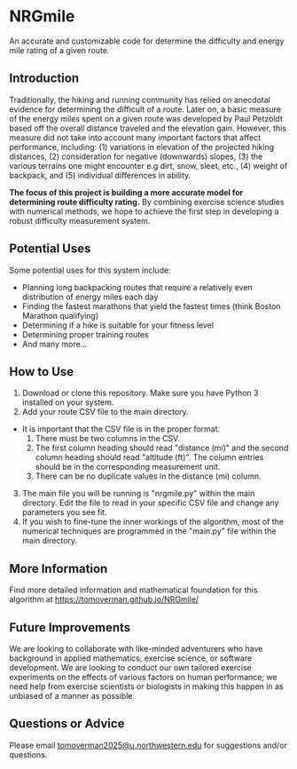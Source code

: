 # NRGmile
An accurate and customizable code for determine the difficulty and energy mile rating of a given route.

## Introduction
Traditionally, the hiking and running community has relied on anecdotal evidence for determining the difficult of a route.
Later on, a basic measure of the energy miles spent on a given route was developed by Paul Petzoldt based off the overall distance traveled and the elevation gain.
However, this measure did not take into account many important factors that affect performance, including: (1) variations in elevation of the projected hiking distances, (2) consideration for negative (downwards) slopes, (3) the various terrains one might encounter e.g dirt, snow, sleet, etc., (4) weight of backpack, and (5) individual differences in ability.

**The focus of this project is building a more accurate model for determining route difficulty rating.** By combining exercise science studies with numerical methods, we hope to achieve the first step in developing a robust difficulty measurement system.

## Potential Uses
Some potential uses for this system include:
- Planning long backpacking routes that require a relatively even distribution of energy miles each day
- Finding the fastest marathons that yield the fastest times (think Boston Marathon qualifying)
- Determining if a hike is suitable for your fitness level
- Determining proper training routes
- And many more...

## How to Use
1. Download or clone this repository. Make sure you have Python 3 installed on your system.
2. Add your route CSV file to the main directory.
  - It is important that the CSV file is in the proper format. 
    1. There must be two columns in the CSV.
    2. The first column heading should read "distance (mi)" and the second column heading should read "altitude (ft)". The column entries should be in the corresponding measurement unit.
    3. There can be no duplicate values in the distance (mi) column.
3. The main file you will be running is "nrgmile.py" within the main directory. Edit the file to read in your specific CSV file and change any parameters you see fit.
4. If you wish to fine-tune the inner workings of the algorithm, most of the numerical techniques are programmed in the "main.py" file within the main directory.

## More Information
Find more detailed information and mathematical foundation for this algorithm at https://tomoverman.github.io/NRGmile/

## Future Improvements
We are looking to collaborate with like-minded adventurers who have background in applied mathematics, exercise science, or software development. We are looking to conduct our own tailored exercise experiments on the effects of various factors on human performance; we need help from exercise scientists or biologists in making this happen in as unbiased of a manner as possible.

## Questions or Advice
Please email tomoverman2025@u.northwestern.edu for suggestions and/or questions. 
